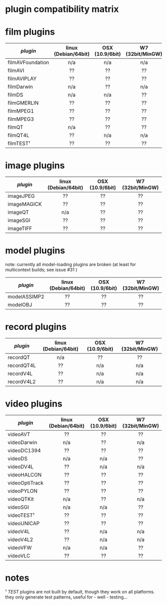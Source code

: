 plugin compatibility matrix
====

# film plugins

| *plugin*           | linux (Debian/64bit) | OSX (10.9/6bit) | W7 (32bit/MinGW) |
| ------------------ |:--------------------:|:---------------:|:----------------:|
|  filmAVFoundation  | n/a                  | n/a             | n/a              |
|  filmAVI           | ??                   | ??              | ??               |
|  filmAVIPLAY       | ??                   | ??              | ??               |
|  filmDarwin        | n/a                  | ??              | n/a              |
|  filmDS            | n/a                  | n/a             | ??               |
|  filmGMERLIN       | ??                   | ??              | ??               |
|  filmMPEG1         | ??                   | ??              | ??               |
|  filmMPEG3         | ??                   | ??              | ??               |
|  filmQT            | n/a                  | ??              | ??               |
|  filmQT4L          | ??                   | n/a             | n/a              |
|  filmTEST¹         | ??                   | ??              | ??               |

# image plugins

| *plugin*           | linux (Debian/64bit) | OSX (10.9/6bit) | W7 (32bit/MinGW) |
| ------------------ |:--------------------:|:---------------:|:----------------:|
|  imageJPEG         | ??                   | ??              | ??               |
|  imageMAGICK       | ??                   | ??              | ??               |
|  imageQT           | n/a                  | ??              | ??               |
|  imageSGI          | ??                   | ??              | ??               |
|  imageTIFF         | ??                   | ??              | ??               |

# model plugins

note: currently all model-loading plugins are broken (at least for multicontext builds; see issue #31  )

| *plugin*           | linux (Debian/64bit) | OSX (10.9/6bit) | W7 (32bit/MinGW) |
| ------------------ |:--------------------:|:---------------:|:----------------:|
|  modelASSIMP2      | ??                   | ??              | ??               |
|  modelOBJ          | ??                   | ??              | ??               |

# record plugins

| *plugin*           | linux (Debian/64bit) | OSX (10.9/6bit) | W7 (32bit/MinGW) |
| ------------------ |:--------------------:|:---------------:|:----------------:|
|  recordQT          | n/a                  | ??              | ??               |
|  recordQT4L        | ??                   | n/a             | n/a              |
|  recordV4L         | ??                   | n/a             | n/a              |
|  recordV4L2        | ??                   | n/a             | n/a              |

# video plugins

| *plugin*           | linux (Debian/64bit) | OSX (10.9/6bit) | W7 (32bit/MinGW) |
| ------------------ |:--------------------:|:---------------:|:----------------:|
|  videoAVT          | ??                   | ??              | ??               |
|  videoDarwin       | n/a                  | ??              | n/a              |
|  videoDC1394       | ??                   | ??              | ??               |
|  videoDS           | n/a                  | n/a             | ??               |
|  videoDV4L         | ??                   | n/a             | n/a              |
|  videoHALCON       | ??                   | ??              | ??               |
|  videoOptiTrack    | ??                   | ??              | ??               |
|  videoPYLON        | ??                   | ??              | ??               |
|  videoQTKit        | n/a                  | ??              | n/a              |
|  videoSGI          | n/a                  | n/a             | ??               |
|  videoTEST¹        | ??                   | ??              | ??               |
|  videoUNICAP       | ??                   | ??              | ??               |
|  videoV4L          | ??                   | n/a             | n/a              |
|  videoV4L2         | ??                   | n/a             | n/a              |
|  videoVFW          | n/a                  | n/a             | ??               |
|  videoVLC          | ??                   | ??              | ??               |



# notes

¹ *TEST* plugins are not built by default, though they work on all platforms.
they only generate test patterns, useful for - well - testing...